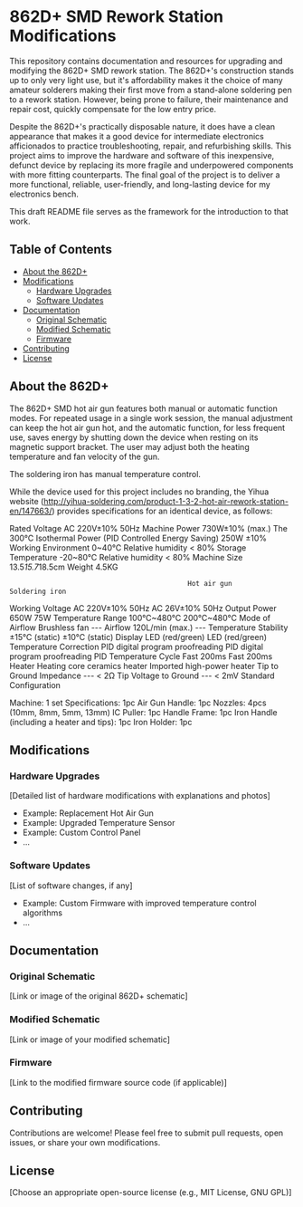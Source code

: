 # 862D+ SMD Rework Station Modifications



This repository contains documentation and resources for upgrading and modifying the 862D+ SMD rework station. The 862D+'s construction stands up to only very light use, but it's affordability makes it the choice of many amateur solderers making their first move from a stand-alone soldering pen to a rework station. However, being prone to failure, their maintenance and repair cost, quickly compensate for the low entry price. 

Despite the 862D+'s practically disposable nature, it does have a clean appearance that makes it a good device for intermediate electronics afficionados to practice troubleshooting, repair, and refurbishing skills. This project aims to improve the hardware and software of this inexpensive, defunct device by replacing its more fragile and underpowered components with more fitting counterparts. The final goal of the project is to deliver a more functional, reliable, user-friendly, and long-lasting device for my electronics bench.

This draft README file serves as the framework for the introduction to that work.

## Table of Contents

- [About the 862D+](#about-the-862d)
- [Modifications](#modifications)
    - [Hardware Upgrades](#hardware-upgrades)
    - [Software Updates](#software-updates)
- [Documentation](#documentation)
    - [Original Schematic](#original-schematic)
    - [Modified Schematic](#modified-schematic)
    - [Firmware](#firmware)
- [Contributing](#contributing)
- [License](#license)

## About the 862D+

The 862D+ SMD hot air gun features both manual or automatic function modes. For repeated usage in a single work session, the manual adjustment can keep the hot air gun hot, and the automatic function, for less frequent use, saves energy by shutting down the device when resting on its magnetic support bracket. The user may adjust both the heating temperature and fan velocity of the gun. 

The soldering iron has manual temperature control.

While the device used for this project includes no branding, the Yihua website (http://yihua-soldering.com/product-1-3-2-hot-air-rework-station-en/147663/) provides specifications for an identical device, as follows:

Rated Voltage	AC 220V±10% 50Hz
Machine Power	730W±10% (max.)
The 300℃ Isothermal Power (PID Controlled Energy Saving) 250W ±10%
Working Environment	0~40℃ Relative humidity < 80%
Storage Temperature	-20~80℃ Relative humidity < 80%
Machine Size	13.5*15.7*18.5cm
Weight	4.5KG

                                                Hot air gun	               Soldering iron
Working Voltage	                              AC 220V±10% 50Hz	           AC 26V±10% 50Hz
Output Power	                                   650W	                         75W
Temperature Range	                           100℃~480℃	                 200℃~480℃
Mode of Airflow	                               Brushless fan	                 ---
Airflow	                                        120L/min (max.) 	             ---
Temperature Stability	                        ±15℃ (static)	             ±10℃ (static)
Display	                                        LED (red/green)	             LED (red/green)
Temperature Correction	               PID digital program proofreading	     PID digital program proofreading
PID Temperature Cycle	                         Fast 200ms	                 Fast 200ms
Heater	                                Heating core ceramics heater	     Imported high-power heater
Tip to Ground Impedance	                       ---	                       < 2Ω
Tip Voltage to Ground	                           ---	                       < 2mV
Standard Configuration

Machine: 1 set
Specifications: 1pc
Air Gun Handle: 1pc
Nozzles: 4pcs (10mm, 8mm, 5mm, 13mm)
IC Puller: 1pc
Handle Frame: 1pc
Iron Handle (including a heater and tips): 1pc
Iron Holder: 1pc


## Modifications

### Hardware Upgrades

[Detailed list of hardware modifications with explanations and photos]

* Example: Replacement Hot Air Gun
* Example: Upgraded Temperature Sensor
* Example: Custom Control Panel
* ...

### Software Updates

[List of software changes, if any]

* Example: Custom Firmware with improved temperature control algorithms
* ...

## Documentation

### Original Schematic

[Link or image of the original 862D+ schematic]

### Modified Schematic

[Link or image of your modified schematic]

### Firmware

[Link to the modified firmware source code (if applicable)]

## Contributing

Contributions are welcome! Please feel free to submit pull requests, open issues, or share your own modifications.

## License

[Choose an appropriate open-source license (e.g., MIT License, GNU GPL)]
